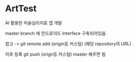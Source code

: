 # ArtTest
AI 활용한 미술심리치료 앱 개발


master branch 에 안드로이드 Interface 구축되어있음.

참고 -> git remote add (origin등 커스텀) (해당 repository의 URL)

이후 등록 git push (orign등 커스텀) master 해주면 됨
